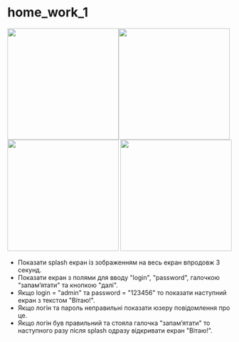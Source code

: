 # home_work_1

<img src="https://user-images.githubusercontent.com/6518612/197332260-6650bacc-8835-445d-a096-4b6e7830bc63.png" width="250"><img src="https://user-images.githubusercontent.com/6518612/197332395-f1a214e4-f8af-4e54-8513-020b59acf4ed.png" width="250">
<img src="https://user-images.githubusercontent.com/6518612/197332404-efdb5b34-5174-417c-80d4-9745aacf34b9.png" width="250">
<img src="https://user-images.githubusercontent.com/6518612/197332405-702e8367-9322-4564-b614-800a8d18cdda.png" width="250">

+ Показати splash екран із зображенням на весь екран впродовж 3 секунд.
+ Показати екран з полями для вводу "login", "password", галочкою "запамʼятати" та кнопкою "далі".
+ Якщо login = "admin" та password = "123456" то показати наступний екран з текстом "Вітаю!".
+ Якщо логін та пароль неправильні показати юзеру повідомлення про це.
+ Якщо логін був правильний та стояла галочка "запамʼятати" то наступного разу після splash одразу відкривати екран "Вітаю!".